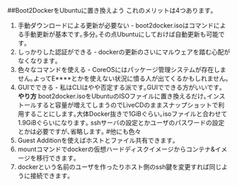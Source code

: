 ##Boot2DockerをUbuntuに置き換えよう
これのメリットは4つあります｡
1. 手動ダウンロードによる更新が必要ない - boot2docker.isoはコマンドによる手動更新が基本です｡多分｡その点Ubuntuにしておけば自動更新も可能です｡
2. しっかりした認証ができる - dockerの更新のさいにマルウェアを踏む心配がなくなります｡
3. 色々なコマンドを使える - CoreOSにはパッケージ管理システムが存在しません｡よってE\*\*\*\*とかを使えない状況に憤る人が出てくるかもしれません｡
4. GUIでできる - 私はCLIはやや否定する派です｡GUIでできる方がいいです｡
**やり方**
boot2docker.isoをUbuntuのISOファイルに置き換えるだけ｡インストールすると容量が増えてしまうのでLiveCDのままスナップショットで利用することにします｡大体Docker抜きで1GiBぐらい｡isoファイルと合わせて1.9GiBぐらいになります｡
sshサーバの設定とかユーザのパスワードの設定とかは必要ですが､省略します｡
#他にも色々
1. Guest Additionを使えばホストとファイル共有できます｡
2. mountコマンドでdockerの仮想ハードディスクイメージからコンテナ&イメージを移行できます｡
3. dockerという名前のユーザを作ったりホスト側のssh鍵を変更すれば同じように接続できます｡
